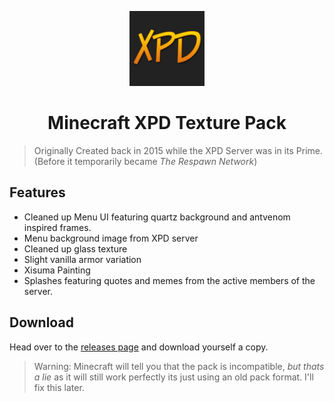 <p align="center">
  <a href="#">
    <img alt="repository logo" src="pack.png" width="120" />
  </a>
</p>
<h1 align="center">
  Minecraft XPD Texture Pack
</h1>

> Originally Created back in 2015 while the XPD Server was in its Prime. (Before it temporarily became *The Respawn Network*)

## Features
- Cleaned up Menu UI featuring quartz background and antvenom inspired frames.
- Menu background image from XPD server
- Cleaned up glass texture
- Slight vanilla armor variation
- Xisuma Painting
- Splashes featuring quotes and memes from the active members of the server.

## Download

Head over to the [releases page](https://github.com/metruzanca/minecraft-xpd-texture-pack/releases) and download yourself a copy.

> Warning: Minecraft will tell you that the pack is incompatible, *but thats a lie* as it will still work perfectly its just using an old pack format. I'll fix this later.